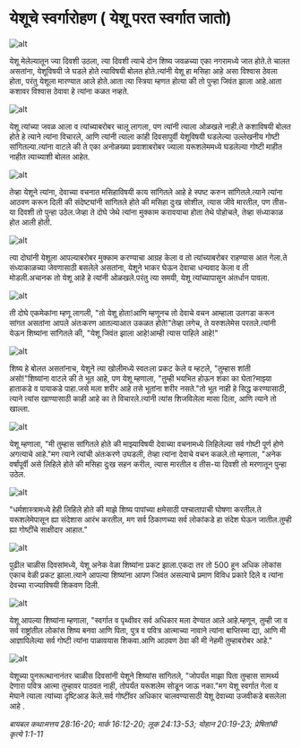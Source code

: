 # येशूचे स्वर्गारोहण ( येशू परत स्वर्गात जातो)

![alt](https://cdn.door43.org/obs/jpg/360px/obs-en-42-01.jpg)

येशू मेलेल्यातून ज्या दिवशी उठला, त्या दिवशी त्याचे दोन शिष्य जवळच्या एका नगरामध्ये जात होते.ते चालत असतांना, येशूविषयी जे घडले होते त्याविषयी बोलत होते.त्यांनी येशू हा मसिहा आहे असा विश्वास ठेवला होता, परंतु येशूला मारण्यात आले होते.आता त्या स्त्रिया म्हणत होत्या की तो पुन्हा जिवंत झाला आहे.आता कशावर विश्वास ठेवावा हे त्यांना कळत नव्हते.

![alt](https://cdn.door43.org/obs/jpg/360px/obs-en-42-02.jpg)

येशू त्यांच्या जवळ आला व त्यांच्याबरोबर चालू लागला, पण त्यांनी त्याला ओळखले नाही.ते कशाविषयी बोलत होते हे त्याने त्यांना विचारले, आणि त्यांनी त्याला कांही दिवसापुर्वी येशूविषयी घडलेल्या उल्लेखनीय गोष्टी सांगितल्या.त्यांना वाटले की ते एका अनोळख्या प्रवाशाबरोबर ज्याला यरूशलेममध्ये घडलेल्या गोष्टी माहीत नाहीत त्याच्याशी बोलत आहेत.

![alt](https://cdn.door43.org/obs/jpg/360px/obs-en-42-03.jpg)

तेव्हा येशूने त्यांना, देवाच्या वचनात मसिहाविषयी काय सांगितले आहे हे स्पष्ट करुन सांगितले.त्याने त्यांना आठवण करून दिली की संदेष्ट्यांनी सांगितले होते की मसिहा दुःख सोशील, त्यास जीवे मारतील, पण तीस-या दिवशी तो पुन्हा उठेल.जेव्हा ते दोघे जेथे त्यांना मुक्काम करावयाचा होता तेथे पोहोचले, तेव्हा संध्याकाळ होत आली होती.

![alt](https://cdn.door43.org/obs/jpg/360px/obs-en-42-04.jpg)

त्या दोघांनी येशूला आपल्याबरोबर मुक्काम करण्याचा आग्रह केला व तो त्यांच्याबरोबर राहण्यास आत गेला.ते संध्याकाळच्या जेवणासाठी बसलेले असतांना, येशूने भाकर घेऊन देवाचा धन्यवाद केला व ती मोडली.अचानक तो येशू आहे हे त्यांनी ओळखले.परंतु त्या समयी, येशू त्यांच्यापासून अंतर्धान पावला.

![alt](https://cdn.door43.org/obs/jpg/360px/obs-en-42-05.jpg)

ती दोघे एकमेकांना म्हणू लागली, "तो येशू होता!आणि म्हणूनच तो देवाचे वचन आम्हाला उलगडा करून सांगत असतांना आपले अंतःकरण आतल्याआत उकळत होते!"तेव्हा लगेच, ते यरुशलेमेस परतले.त्यांनी येऊन शिष्यांना सांगितले की, "येशू जिवंत झाला आहे!आम्ही त्यास पाहिले आहे!"

![alt](https://cdn.door43.org/obs/jpg/360px/obs-en-42-06.jpg)

शिष्य हे बोलत असतांनाच, येशूने त्या खोलीमध्ये स्वतःला प्रकट केले व म्हटले, "तुम्हास शांती असो!"शिष्यांना वाटले की ते भूत आहे, पण येशू म्हणाला, "तुम्ही भयभित होऊन शंका का घेता?माझ्या हाताकडे व पायाकडे पाहा.जसे मला शरीर आहे तसे भूतांना शरीर नसते."तो भूत नाही हे सिद्ध करण्यासाठी, त्याने त्यांस खाण्यासाठी काही आहे का ते विचारले.त्यांनी त्यांस शिजविलेला मासा दिला, आणि त्याने तो खाल्ला.

![alt](https://cdn.door43.org/obs/jpg/360px/obs-en-42-07.jpg)

येशू म्हणाला, "मी तुम्हास सांगितले होते की माझ्याविषयी देवाच्या वचनामध्ये लिहिलेल्या सर्व गोष्टी पूर्ण होणे अगत्याचे आहे."मग त्याने त्यांची अंतःकरणे उघडली, तेव्हा त्यांना देवाचे वचन कळले.तो म्हणाला, "अनेक वर्षांपूर्वी असे लिहिले होते की मसिहा दुःख सहन करील, त्यास मारतील व तीस-या दिवशी तो मरणातून पुन्हा उठेल.

![alt](https://cdn.door43.org/obs/jpg/360px/obs-en-42-08.jpg)

"धर्मशास्त्रामध्ये हेही लिहिले होते की माझे शिष्य पापांच्या क्षमेसाठी पश्चातापाची घोषणा करतील.ते यरूशलेमेपासून ह्या संदेशास आरंभ करतील, मग सर्व ठिकाणच्या सर्व लोकांकडे हा संदेश घेऊन जातील.तुम्ही ह्या गोष्टींचे साक्षीदार आहात."

![alt](https://cdn.door43.org/obs/jpg/360px/obs-en-42-09.jpg)

पुढील चाळीस दिवसांमध्ये, येशू अनेक वेळा शिष्यांना प्रकट झाला.एकदा तर तो 500 हून अधिक लोकांस एकाच वेळी प्रकट झाला.त्याने आपल्या शिष्यांना आपण जिवंत असल्याचे प्रमाण विविध प्रकारे दिले व त्यांना देवच्या राज्याविषयी शिकवण दिली.

![alt](https://cdn.door43.org/obs/jpg/360px/obs-en-42-10.jpg)

येशू आपल्या शिष्यांना म्हणाला, "स्वर्गात व पृथ्वीवर सर्व अधिकार मला देण्यात आले आहे.म्हणून, तुम्ही जा व सर्व राष्ट्रांतील लोकांस शिष्य बनवा आणि पिता, पुत्र व पवित्र आत्माच्या नावाने त्यांना बाप्तिस्मा द्या, आणि मी आज्ञापिलेल्या सर्व गोष्टी त्यांना पाळावयास शिकवा.आणि आठवण ठेवा की मी नेहमी तुम्हाबरोबर आहे."

![alt](https://cdn.door43.org/obs/jpg/360px/obs-en-42-11.jpg)

येशूच्या पुनरूत्थानानंतर चाळीस दिवसांनी येशूने शिष्यांस सांगितले, "जोपर्यंत माझा पिता तुम्हास सामर्थ्य देणारा पवित्र आत्मा तुम्हावर पाठवत नाही, तोपर्यंत यरूशलेम सोडून जाऊ नका."मग येशू स्वर्गात गेला व मेघाने त्याला त्यांच्या दृष्टिआड केले.सर्व गोष्टींवर अधिकार चालवण्यासाठी येशू देवाच्या उजवीकडे बसलेला आहे .

_बायबल कथाःमत्तय 28:16-20; मार्क 16:12-20; लूक 24:13-53; योहान 20:19-23; प्रेषितांची कृत्ये 1:1-11_